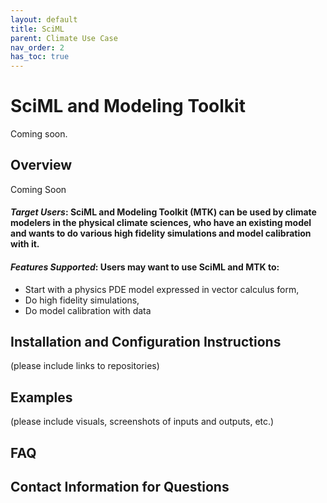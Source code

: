 ```yaml
---
layout: default
title: SciML
parent: Climate Use Case
nav_order: 2
has_toc: true
---
```

# SciML and Modeling Toolkit

Coming soon.

## Overview
Coming Soon
#### *Target Users*: SciML and Modeling Toolkit (MTK) can be used by climate modelers in the physical climate sciences, who have an existing model and wants to do various high fidelity simulations and model calibration with it.

#### *Features Supported*: Users may want to use SciML and MTK to:
* Start with a physics PDE model expressed in vector calculus form,
* Do high fidelity simulations,
* Do model calibration with data

## Installation and Configuration Instructions
(please include links to repositories)

## Examples
(please include visuals, screenshots of inputs and outputs, etc.)

## FAQ

## Contact Information for Questions